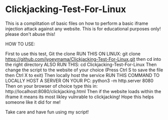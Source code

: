 # Clickjacking-Test-For-Linux
This is a complitation of basic files on how to perform a basic iframe injection attack against any website. This is for educational purposes only! please don't abuse this!


HOW TO USE:

First to use this test, Git the clone
RUN THIS ON LINUX: git clone https://github.com/jyoeymama/Clickjacking-Test-For-Linux.git
then cd into the right directory
ALSO RUN THIS: cd Clickjacking-Test-For-Linux
Then change the script to the website of your choice
(Press Ctrl S to save the file then Ctrl X to exit)
Then locally host the service
RUN THIS COMMAND TO LOCALLY HOST A SERVER ON YOUR PC: python3 -m http.server 8080
Then on your browser of choice type this in: http://localhost:8080/clickjacking.html
Then if the website loads within the iframe it means its most likley vulnrable to clickjacking!
Hope this helps someone like it did for me!

Take care and have fun using my script!

